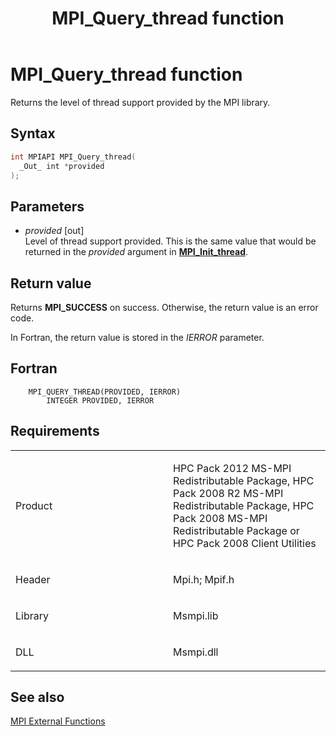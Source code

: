 ﻿---
title: MPI_Query_thread function
TOCTitle: MPI_Query_thread function
ms:assetid: b413d76a-ce8b-4340-9334-adbbe70c905b
ms:mtpsurl: https://msdn.microsoft.com/en-us/library/Dn473452(v=VS.85)
ms:contentKeyID: 59360987
ms.date: 03/28/2018
mtps_version: v=VS.85
f1_keywords:
- MPI_QUERY_THREAD
- mpif/MPI_Query_thread
- mpi/MPI_QUERY_THREAD
dev_langs:
- C++
- C
---

# MPI\_Query\_thread function

Returns the level of thread support provided by the MPI library.

## Syntax

``` c++
int MPIAPI MPI_Query_thread(
  _Out_ int *provided
);
```

## Parameters

  - *provided* \[out\]  
    Level of thread support provided.  This is the same value that would be returned in the *provided* argument in [**MPI\_Init\_thread**](mpi-init-thread-function.md).

## Return value

Returns **MPI\_SUCCESS** on success. Otherwise, the return value is an error code.

In Fortran, the return value is stored in the *IERROR* parameter.

## Fortran

``` FORTRAN
    MPI_QUERY_THREAD(PROVIDED, IERROR)
        INTEGER PROVIDED, IERROR
```

## Requirements

<table>
<colgroup>
<col style="width: 50%" />
<col style="width: 50%" />
</colgroup>
<tbody>
<tr class="odd">
<td><p>Product</p></td>
<td><p>HPC Pack 2012 MS-MPI Redistributable Package, HPC Pack 2008 R2 MS-MPI Redistributable Package, HPC Pack 2008 MS-MPI Redistributable Package or HPC Pack 2008 Client Utilities</p></td>
</tr>
<tr class="even">
<td><p>Header</p></td>
<td>Mpi.h;
Mpif.h</td>
</tr>
<tr class="odd">
<td><p>Library</p></td>
<td>Msmpi.lib</td>
</tr>
<tr class="even">
<td><p>DLL</p></td>
<td>Msmpi.dll</td>
</tr>
</tbody>
</table>


## See also

[MPI External Functions](mpi-external-functions.md)

